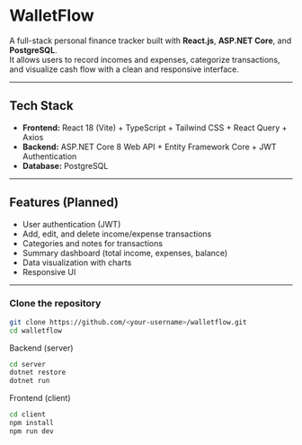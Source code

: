 # WalletFlow

A full-stack personal finance tracker built with **React.js**, **ASP.NET Core**, and **PostgreSQL**.  
It allows users to record incomes and expenses, categorize transactions, and visualize cash flow with a clean and responsive interface.

---

## Tech Stack

- **Frontend:** React 18 (Vite) + TypeScript + Tailwind CSS + React Query + Axios
- **Backend:** ASP.NET Core 8 Web API + Entity Framework Core + JWT Authentication
- **Database:** PostgreSQL

---

## Features (Planned)

- User authentication (JWT)
- Add, edit, and delete income/expense transactions
- Categories and notes for transactions
- Summary dashboard (total income, expenses, balance)
- Data visualization with charts
- Responsive UI

---

### Clone the repository

```bash
git clone https://github.com/<your-username>/walletflow.git
cd walletflow
```

Backend (server)
```bash
cd server
dotnet restore
dotnet run
```

Frontend (client)
```bash
cd client
npm install
npm run dev
```